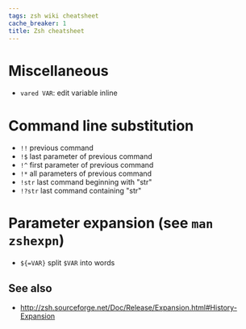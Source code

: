 ```yaml
---
tags: zsh wiki cheatsheet
cache_breaker: 1
title: Zsh cheatsheet
---
```


# Miscellaneous

-   `vared VAR`: edit variable inline

# Command line substitution

-   `!!` previous command
-   `!$` last parameter of previous command
-   `!^` first parameter of previous command
-   `!*` all parameters of previous command
-   `!str` last command beginning with "str"
-   `!?str` last command containing "str"

# Parameter expansion (see `man zshexpn`)

- `${=VAR}` split `$VAR` into words

## See also

-   <http://zsh.sourceforge.net/Doc/Release/Expansion.html#History-Expansion>
